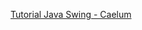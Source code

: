 [Tutorial Java Swing - Caelum](http://www.caelum.com.br/apostila-java-testes-xml-design-patterns/interfaces-graficas-com-swing/)